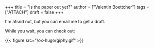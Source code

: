 +++
title = "Is the paper out yet?"
author = ["Valentin Boettcher"]
tags = ["ATTACH"]
draft = false
+++

I'm afraid not, but you can email me to get a draft.

While you wait, you can check out:

{{< figure src="/ox-hugo/giphy.gif" >}}
